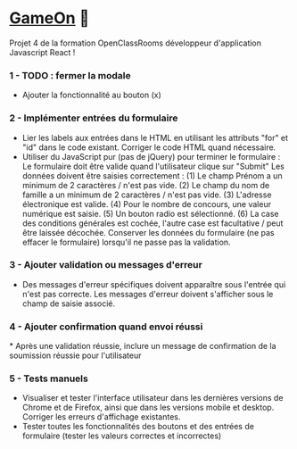 # [GameOn](https://matteobruccoleri.github.io/GameOn/) 👀
Projet 4 de la formation OpenClassRooms développeur d'application Javascript React !

### 1 - TODO : fermer la modale
*  Ajouter la fonctionnalité au bouton (x)

### 2 - Implémenter entrées du formulaire</h3>
* Lier les labels aux entrées dans le HTML en utilisant les attributs "for" et "id" dans le code existant. Corriger le code HTML quand nécessaire.
* Utiliser du JavaScript pur (pas de jQuery) pour terminer le formulaire :
Le formulaire doit être valide quand l'utilisateur clique sur "Submit"
Les données doivent être saisies correctement :
(1) Le champ Prénom a un minimum de 2 caractères / n'est pas vide.
(2) Le champ du nom de famille a un minimum de 2 caractères / n'est pas vide.
(3) L'adresse électronique est valide.
(4) Pour le nombre de concours, une valeur numérique est saisie.
(5) Un bouton radio est sélectionné.
(6) La case des conditions générales est cochée, l'autre case est facultative / peut être laissée décochée.
Conserver les données du formulaire (ne pas effacer le formulaire) lorsqu'il ne passe pas la validation.

### 3 - Ajouter validation ou messages d'erreur</h3> 
* Des messages d'erreur spécifiques doivent apparaître sous l'entrée qui n'est pas correcte. Les messages d'erreur doivent s'afficher sous le champ de saisie associé.

<h3>4 - Ajouter confirmation quand envoi réussi</h3> 
* Après une validation réussie, inclure un message de confirmation de la soumission réussie pour l'utilisateur
  
### 5 - Tests manuels</h3> 
* Visualiser et tester l'interface utilisateur dans les dernières versions de Chrome et de Firefox, ainsi que dans les versions mobile et desktop. Corriger les erreurs d'affichage existantes.
* Tester toutes les fonctionnalités des boutons et des entrées de formulaire (tester les valeurs correctes et incorrectes)
